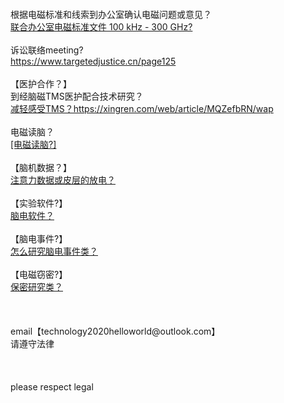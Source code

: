 <br>
<br>
<br>
<br>
根据电磁标准和线索到办公室确认电磁问题或意见？<br>
<a href="https://www.icnirp.org/en/frequencies/radiofrequency/index.html">联合办公室电磁标准文件 100 kHz - 300 GHz?</a><br>
<br>
诉讼联络meeting?<br>
<a href="https://www.targetedjustice.cn/page125">https://www.targetedjustice.cn/page125</a><br>
<br>
【医护合作？】<br>
到经脑磁TMS医护配合技术研究？<br>
<a href="https://xingren.com/web/article/MQZefbRN/wap">减轻感受TMS？https://xingren.com/web/article/MQZefbRN/wap</a><br>
<br>
电磁读脑？<br>
<a href="https://www.weibo.com/6556364234/NqBQBxoSB?pagetype=profilefeed">[电磁读脑?]</a><br>
<br>
【脑机数据？】<br>
<a href="https://store.neurosky.com/products/copy-of-eeg-meditation">注意力数据或皮层的放电？</a><br>
<br>
【实验软件?】<br>
<a href="http://www.neurosky.com.cn/products-markets/eeg-biosensors/hardware/">脑电软件？</a><br>
<br>
【脑电事件?】<br>
<a href="https://wenku.baidu.com/view/3555c7cb2079168884868762caaedd3382c4b50e.html?_wkts_=1698850175525&bdQuery=%E8%84%91%E7%94%B5%E4%BA%8B%E4%BB%B6%E7%B1%BB&needWelcomeRecommand=1">怎么研究脑电事件类？</a><br>
<br>
【电磁窃密?】<br>
<a href="https://zhuanlan.zhihu.com/p/480124378?utm_id=0">保密研究类？</a><br>
<br>
<br>
<br>
email【technology2020helloworld@outlook.com】<br>
请遵守法律<br>
<br>
<br>
<br>
please respect legal

















